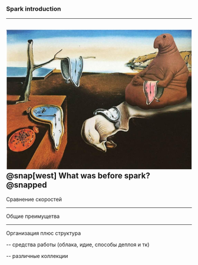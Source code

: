 ### Spark introduction

---
![WaitingForSpark](images/endless-waiting.png)
@snap[west]
What was before spark?
@snapped
---
Сравнение скоростей

---
Общие преимущетва

---
Организация плюс структура

--
средства работы (облака, идие, способы деплоя и тк)

--
различные коллекции